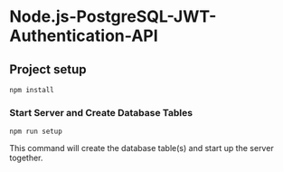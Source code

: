 # Node.js-PostgreSQL-JWT-Authentication-API

## Project setup
```
npm install
```

### Start Server and Create Database Tables
```
npm run setup
```
This command will create the database table(s) and start up the server together.



